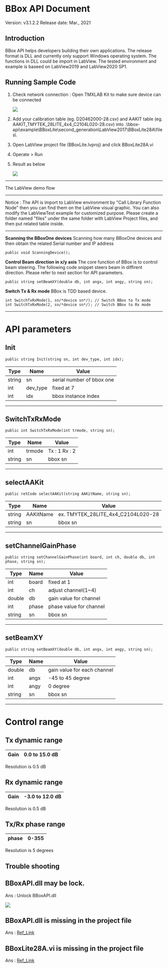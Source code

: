 # BBox API Document
Version: v3.1.2.2
Release date: Mar., 2021 

## Introduction

BBox API helps developers building their own applications. The release format is DLL and currently only support Windows operating system. The functions in DLL could be import in LabView. The tested environment and example is baseed on LabView2019 and LabView2020 SP1.

## Running Sample Code

1. Check network connection : Open TMXLAB Kit to make sure device can be connected

    ![](../../../../../images/image_5.png)


2. Add your calibration table (eg. D20462000-28.csv) and AAKIT table (eg. AAKIT_TMYTEK_28LITE_4x4_C2104L020-28.csv) into .\bbox-api\example\BBoxLite\second_generation\LabView2017\BBoxLite28A\files\

3. Open LabView project file (BBoxLite.lvproj) and click BBoxLite28A.vi

4. Operate > Run

5. Result as below

    ![](../../../../../images/image_4.png)

----------

The LabView demo flow
****
Notice : The API is import to LabView environment by "Call Library Function Node" then you can find them on the LabView visual graphic. You can also modify the LabViewTest example for customized purpose. Please create a folder named "files" under the same folder with LabView Project files, and then put related table inside.
****
**Scanning the BBoxOne devices**
Scanning how many BBoxOne devices and then obtain the related Serial number and IP address

    public void ScanningDevice();

**Control Beam direction in x/y axis**
The core function of BBox is to control beam steering. The following code snippet steers beam in diffirent direction. Please refer to next section for API parameters.  

    public string setBeamXY(double db, int angx, int angy, string sn);


**Switch Tx & Rx mode**
BBox is TDD based device. 

    int SwitchTxRxMode(1, sn/*device sn*/); // Switch BBox to Tx mode
    int SwitchTxRxMode(2, sn/*device sn*/); // Switch BBox to Rx mode



----------
# API parameters


## Init
    public string Init(string sn, int dev_type, int idx);
| Type | Name | Value                                        |
| ------------ | ------------ | ------------------------------------------------ |
| string       | sn           | serial number of bbox one |
| int          | dev_type     | fixed at 7   |
| int          | idx          | bbox instance index   |

----------

## SwitchTxRxMode
    public int SwitchTxRxMode(int trmode, string sn);
| Type | Name | Value                                        |
| ------------ | ------------ | ------------------------------------------------ |
| int          | trmode         | Tx : 1 Rx : 2 |
| string       | sn           | bbox sn   |

----------
## selectAAKit
    public retCode selectAAKit(string AAKitName, string sn);
| Type | Name | Value                                        |
| ------------ | ------------ | ------------------------------------------------ |
| string       | AAKitName    | ex. TMYTEK_28LITE_4x4_C2104L020-28 |
| string       | sn           | bbox sn   |


----------

## setChannelGainPhase
    public string setChannelGainPhase(int board, int ch, double db, int phase, string sn);
| Type | Name | Value                                        |
| ------------ | ------------ | ------------------------------------------------ |
| int          | board        | fixed at 1 |
| int          | ch           | adjust channel(1~4) |
| double       | db           | gain value for channel |
| int          | phase        | phase value for channel |
| string       | sn           | bbox sn   |


----------

## setBeamXY
    public string setBeamXY(double db, int angx, int angy, string sn);
| Type | Name | Value                                        |
| ------------ | ------------ | ------------------------------------------------ |
| double       | db           | gain value for each channel |
| int          | angx         | -45 to 45 degree |
| int          | angy         | 0 degree |
| string       | sn           | bbox sn   |


----------


# Control range
## Tx dynamic range
| Gain  | 0.0 to 15.0 dB |
| -------- | ---- |
Resolution is 0.5 dB

## Rx dynamic range
| Gain  | -3.0 to 12.0 dB |
| -------- | ---- |
Resolution is 0.5 dB

## Tx/Rx phase range
| phase | 0-355  |
| -------- | ---- |
Resolution is 5 degrees

## Trouble shooting


BBoxAPI.dll may be lock.
----------
Ans : Unlock BBoxAPI.dll

![](../../../../../images/unlock.png)


BBoxAPI.dll is missing in the project file
----------
Ans : [Ref_Link](https://knowledge.ni.com/KnowledgeArticleDetails?id=kA00Z000000kKgsSAE&l=zh-TW)


BBoxLite28A.vi is missing in the project file
----------
Ans : [Ref_Link](https://knowledge.ni.com/KnowledgeArticleDetails?id=kA00Z000000kKgsSAE&l=zh-TW)